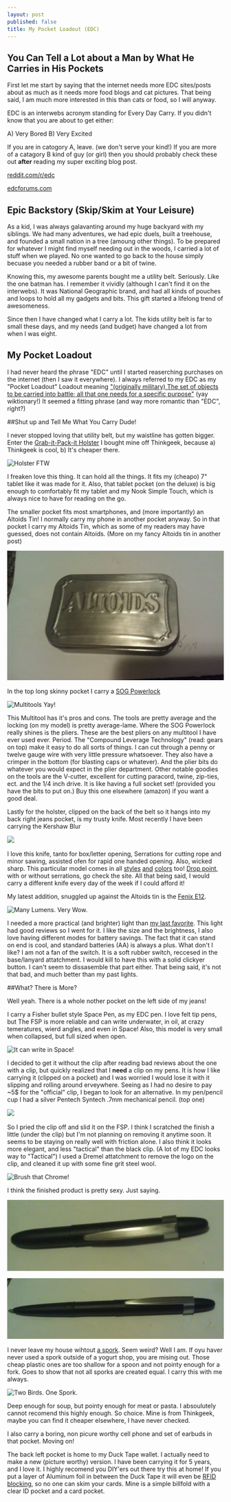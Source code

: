 ```yaml
---
layout: post
published: false
title: My Pocket Loadout (EDC)
---
```


## You Can Tell a Lot about a Man by What He Carries in His Pockets

First let me start by saying that the internet needs more EDC sites/posts about as much as it needs more food blogs and cat pictures. That being said, I am much more interested in this than cats or food, so I will anyway.

EDC is an interwebs acronym standing for Every Day Carry. If you didn't know that you are about to get either:

A) Very Bored
B) Very Excited

If you are in catogory A, leave. (we don't serve your kind!) If you are more of a catagory B kind of guy (or girl) then you should probably check these out **after** reading my super exciting blog post.

[reddit.com/r/edc](reddit.com/r/edc)

[edcforums.com](Http://www.edcforums.com)

## Epic Backstory (Skip/Skim at Your Leisure)

As a kid, I was always galavanting around my huge backyard with my siblings. We had many adventures, we had epic duels, built a treehouse, and founded a small nation in a tree (amoung other things). To be prepared for whatever I might find myself needing out in the woods, I carried a lot of stuff when we played. No one wanted to go back to the house simply becuase you needed a rubber band or a bit of twine.

Knowing this, my awesome parents bought me a utility belt. Seriously. Like the one batman has. I remember it vividly (although I can't find it on the interwebs). It was National Geographic brand, and had all kinds of pouches and loops to hold all my gadgets and bits. This gift started a lifelong trend of awesomeness.

Since then I have changed what I carry a lot. The kids utility belt is far to small these days, and my needs (and budget) have changed a lot from when I was eight.

## My Pocket Loadout

I had never heard the phrase "EDC" until I started reaserching purchases on the internet (then I saw it everywhere). I always referred to my EDC as my "Pocket Loadout" Loadout meaning ["(originally military) The set of objects to be carried into battle; all that one needs for a specific purpose"](http://en.wiktionary.org/wiki/loadout) (yay wiktionary!) It seemed a fitting phrase (and way more romantic than "EDC", right?)

##Shut up and Tell Me What You Carry Dude!

I never stopped loving that utility belt, but my waistline has gotten bigger. Enter the [Grab-it-Pack-it Holster](http://www.thinkgeek.com/product/c616/ "Fanny pack for cool kids!") I bought mine off Thinkgeek, because a) Thinkgeek is cool, b) It's cheaper there.

![Holster FTW](http://a.tgcdn.net/images/products/zoom/c616_grab_it_pack_gadget_holster.jpg)

I freaken love this thing. It can hold all the things. It fits my (cheapo) 7" tablet like it was made for it. Also, that tablet pocket (on the deluxe) is big enough to comfortably fit my tablet and my Nook Simple Touch, which is always nice to have for reading on the go.

The smaller pocket fits most smartphones, and (more importantly) an Altoids Tin! I normally carry my phone in another pocket anyway. So in that pocket I carry my Altoids Tin, which as some of my readers may have guessed, does not contain Altoids. (More on my fancy Altoids tin in another post)

![IMAG0149.jpg](/media/IMAG0149.jpg)

In the top long skinny pocket I carry a [SOG Powerlock](http://www.sogknives.com/powerlock-eod-2-0-v-cutter-black-oxide.html "It's cheaper on Amazon!")

![Multitools Yay!](http://www.sogknives.com/media/catalog/product/cache/1/image/500x/9df78eab33525d08d6e5fb8d27136e95/s/o/sog_b63-n_2.png)

This Multitool has it's pros and cons. The tools are pretty average and the locking (on my model) is pretty average-lame. Where the SOG Powerlock really shines is the pliers. These are the best pliers on any multitool I have ever used ever. Period. The "Compound Leverage Technology" (read: gears on top) make it easy to do all sorts of things. I can cut through a penny or twelve gauge wire with very little pressure whatsoever. They also have a crimper in the bottom (for blasting caps or whatever). And the plier bits do whatever you would expect in the plier department. Other notable goodies on the tools are the V-cutter, excellent for cutting paracord, twine, zip-ties, ect. and the 1/4 inch drive. It is like having a full socket set! (provided you have the bits to put on.) Buy this one elsewhere (amazon) if you want a good deal.

Lastly for the holster, clipped on the back of the belt so it hangs into my back right jeans pocket, is my trusty knife. Most recently I have been carrying the Kershaw Blur

![](http://kershaw.kaiusaltd.com/images/uploads/products/1049/1670tblkst_profile_1020x400.png)

I love this knife, tanto for box/letter opening, Serrations for cutting rope and minor sawing, assisted ofen for rapid one handed opening. Also, wicked sharp. This particular model comes in all [styles](http://kershaw.kaiusaltd.com/knives/knife/olive-drab-blur "Ugly Green. Yum.") [and](http://kershaw.kaiusaltd.com/knives/knife/blur-blackwash "My favorite color.") [colors](http://kershaw.kaiusaltd.com/knives/knife/blur-red-black "Over 9000!") too! [Drop point](http://kershaw.kaiusaltd.com/knives/knife/blur-s30v "Fancy Steel too!"), with or without serrations, go check the site. All that being said, I would carry a different knife every day of the week if I could afford it!

My latest addition, snuggled up against the Altoids tin is the [Fenix E12](http://www.fenixlight.com/ProductMore.aspx?id=124&tid=11&cid=1 "Many Lumens. Very Wow."). 

![Many Lumens. Very Wow.](http://ep.yimg.com/ca/I/theshorelinemarket_2330_58022850)

I needed a more practical (and brighter) light than [my last favorite](http://www.thinkgeek.com/product/ed2c/ "Way cooler though."). This light had good reviews so I went for it. I like the size and the brightness, I also love having different modes for battery savings. The fact that it can stand on end is cool, and standard batteries (AA) is always a plus. What don't I like? I am not a fan of the switch. It is a soft rubber switch, reccesed in the base/lanyard attatchment. I would kill to have this with a solid clickyer button. I can't seem to dissasemble that part either. That being said, it's not that bad, and much better than my past lights. 

##What? There is More?

Well yeah. There is a whole nother pocket on the left side of my jeans!

I carry a Fisher bullet style Space Pen, as my EDC pen. I love felt tip pens, but The FSP is more reliable and can write underwater, in oil, at crazy temeratures, wierd angles, and even in Space! Also, this model is very small when collapsed, but full sized when open.

![It can write in Space!](http://cdn.coloradopen.com/images/uploads/fisher-space-pen-bullet-ballpoint-black-matte-POP.png)

I decided to get it without the clip after reading bad reviews about the one with a clip, but quickly realized that I **need** a clip on my pens. It is how I like carrying it (clipped on a pocket) and I was worried I would lose it with it slipping and rolling around erveywhere. Seeing as I had no desire to pay ~5$ for the "official" clip, I began 
to look for an alternative. In my pen/pencil cup I had a silver Pentech Syntech .7mm mechanical pencil. (top one)

![](http://g-ecx.images-amazon.com/images/G/01/ciu/a6/f1/971a81b0c8a0003aacaeb110.L.jpg)

So I pried the clip off and slid it on the FSP. I think I scratched the finish a little (under the clip) but I'm not planning on removing it anytime soon. It seems to be staying on really well with friction alone. I also think it looks more elegant, and less "tactical" than the black clip. (A lot of my EDC looks way to "Tactical") I used a Dremel attatchment to remove the logo on the clip, and cleaned it up with some fine grit steel wool.

![Brush that Chrome!](http://www.thepolishingshop.co.uk/acatalog/3mscotchbrite.gif)

I think the finished product is pretty sexy. Just saying.

![IMAG0150.jpg](/media/IMAG0150.jpg)

![IMAG0151.jpg](/media/IMAG0151.jpg)

I never leave my house wihtout [a spork](http://www.thinkgeek.com/product/8ace/ "Two Birds. One Spork."). Seem weird? Well I am. If oyu haver never used a spork outside of a yogurt shop, you are mising out. Those cheap plastic ones are too shallow for a spoon and not pointy enough for a fork. Goes to show that not all sporks are created equal. I carry this with me always.

![Two Birds. One Spork.](http://a.tgcdn.net/images/products/zoom/spork.jpg)

Deep enough for soup, but pointy enough for meat or pasta. I absoulutely cannot recomend this highly enough. So choice. Mine is from Thinkgeek, maybe you can find it cheaper elsewhere, I have never checked.

I also carry a boring, non picure worthy cell phone and set of earbuds in that pocket. Moving on!

The back left pocket is home to my Duck Tape wallet. I actually need to make a new (picture worthy) version. I have been carrying it for 5 years, and I love it. I highly recomend you DIY'ers out there try this at home! If you put a layer of Aluminum foil in between the Duck Tape it will even be [RFID blocking](http://en.wikipedia.org/wiki/RFID_skimming "Wikipedia to the Rescue!"), so no one can skim your cards. Mine is a simple billfold with a clear ID pocket and a card pocket.

